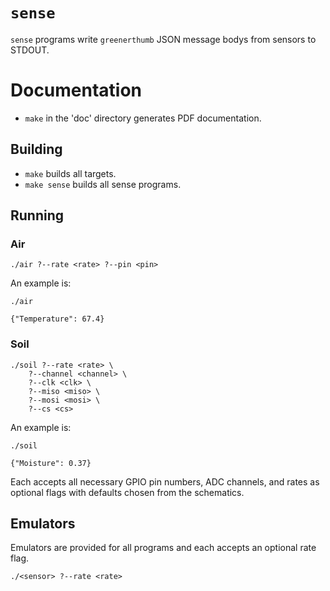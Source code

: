 # `sense`

`sense` programs write `greenerthumb` JSON message bodys from sensors to STDOUT.

# Documentation

* `make` in the 'doc' directory generates PDF documentation.

## Building

* `make` builds all targets.
* `make sense` builds all sense programs.

## Running

### Air

```
./air ?--rate <rate> ?--pin <pin>
```

An example is:

```
./air

{"Temperature": 67.4}
```

### Soil

```
./soil ?--rate <rate> \
    ?--channel <channel> \
    ?--clk <clk> \
    ?--miso <miso> \
    ?--mosi <mosi> \
    ?--cs <cs>
```

An example is:

```
./soil

{"Moisture": 0.37}
```

Each accepts all necessary GPIO pin numbers, ADC channels, and rates as optional
flags with defaults chosen from the schematics.

## Emulators

Emulators are provided for all programs and each accepts an optional rate flag.

```
./<sensor> ?--rate <rate>
```
